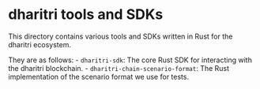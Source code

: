 # dharitri tools and SDKs

This directory contains various tools and SDKs written in Rust for the dharitri ecosystem.

They are as follows:
    - `dharitri-sdk`: The core Rust SDK for interacting with the dharitri blockchain.
    - `dharitri-chain-scenario-format`: The Rust implementation of the scenario format we use for tests.
